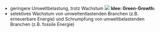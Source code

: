 - geringere Umweltbelastung, trotz Wachstum
![](Pasted%20image%2020241025095605.png)
**Idee: Green-Growth:**
- selektives Wachstum von umweltentlastenden Branchen (z.B. erneuerbare Energie) und Schrumpfung von umweltbelastenden Branchen (z.B. fossile Energie)